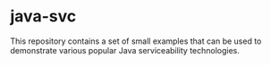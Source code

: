 # java-svc
This repository contains a set of small examples that can be used to demonstrate 
various popular Java serviceability technologies.